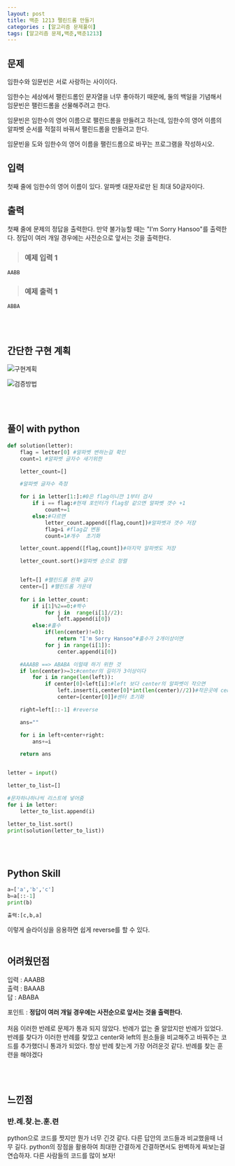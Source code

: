 ```yaml
---
layout: post
title: 백준 1213 팰린드롬 만들기
categories : [알고리즘 문제풀이]
tags: [알고리즘 문제,백준,백준1213]
---
```




문제
------
임한수와 임문빈은 서로 사랑하는 사이이다.

임한수는 세상에서 팰린드롬인 문자열을 너무 좋아하기 때문에, 둘의 백일을 기념해서 임문빈은 팰린드롬을 선물해주려고 한다.

임문빈은 임한수의 영어 이름으로 팰린드롬을 만들려고 하는데, 임한수의 영어 이름의 알파벳 순서를 적절히 바꿔서 팰린드롬을 만들려고 한다.

임문빈을 도와 임한수의 영어 이름을 팰린드롬으로 바꾸는 프로그램을 작성하시오.

입력
------
첫째 줄에 임한수의 영어 이름이 있다. 알파벳 대문자로만 된 최대 50글자이다.

출력
------
첫째 줄에 문제의 정답을 출력한다. 만약 불가능할 때는 "I'm Sorry Hansoo"를 출력한다. 정답이 여러 개일 경우에는 사전순으로 앞서는 것을 출력한다.

><h3>예제 입력 1</h3>

```
AABB
```



><h3>예제 출력 1</h3>


```
ABBA
```
<br><br>


간단한 구현 계획
-------
![구현계획](/assets/img/al_prob/baekjoon1213_1.jpg)

![검증방법](/assets/img/al_prob/baekjoon1213_2.jpg)


<br><br>


풀이 with python
----

```python
def solution(letter):
    flag = letter[0] #알파벳 변하는걸 확인
    count=1 #알파벳 글자수 새기위한

    letter_count=[]

    #알파벳 글자수 측정

    for i in letter[1:]:#0은 flag이니깐 1부터 검사
        if i == flag:#현재 포인터가 flag랑 같으면 알파벳 갯수 +1
            count+=1
        else:#다르면
            letter_count.append([flag,count])#알파벳과 갯수 저장
            flag=i #flag값 변동
            count=1#개수  초기화

    letter_count.append([flag,count])#마지막 알파벳도 저장

    letter_count.sort()#알파벳 순으로 정렬


    left=[] #팰린드롬 왼쪽 글자
    center=[] #팰린드롬 가운데
            
    for i in letter_count:
        if i[1]%2==0:#짝수
            for j in  range(i[1]//2):
                left.append(i[0])
        else:#홀수
            if(len(center)!=0):
                return "I'm Sorry Hansoo"#홀수가 2개이상이면
            for j in range(i[1]):
                center.append(i[0])

    #AAABB ==> ABABA 이럴때 하기 위한 것
    if len(center)>=3:#center의 길이가 3이상이다
        for i in range(len(left)):
            if center[0]<left[i]:#left 보다 center의 알파벳이 작으면
                left.insert(i,center[0]*int(len(center)//2))#작은곳에 center의 2로 나눈 몫만 추가
                center=[center[0]]#센터 초기화

    right=left[::-1] #reverse

    ans=""

    for i in left+center+right:
        ans+=i

    return ans


letter = input()

letter_to_list=[]

#문자하나하나씩 리스트에 넣어줌
for i in letter:
    letter_to_list.append(i)

letter_to_list.sort()
print(solution(letter_to_list))
```
<br><br>

Python Skill
-------
```python
a=['a','b','c']
b=a[::-1]
print(b)

출력:[c,b,a]
```

이렇게 슬라이싱을 응용하면 쉽게 reverse를 할 수 있다.
<br><br>


어려웠던점
-------
<p>
입력 : AAABB<br>
출력 : BAAAB<br>
답 : ABABA<br>

포인트 : <strong>정답이 여러 개일 경우에는 사전순으로 앞서는 것을 출력한다.</strong><br><br>
처음 이러한 반례로 문제가 통과 되지 않았다. 반례가 없는 줄 알았지만 반례가 있었다.
반례를 찾다가 이러한 반례를 찾았고 center와 left의 원소들을 비교해주고 바꿔주는 코드를 추가했더니 통과가 되었다. 항상 반례 찾는게 가장 어려운것 같다. 반례를 찾는 훈련을 해야겠다</p>


<br><br>

느낀점
-------
<h3><strong>반.례.찾.는.훈.련</strong></h3>
<p>python으로 코드를 짯지만 뭔가 너무 긴것 같다. 다른 답안의 코드들과 비교했을때 너무 길다. python의 장점을 활용하여 최대한 간결하게 간결하면서도 완벽하게 짜보는걸 연습하자. 다른 사람들의 코드를 많이 보자!</p>